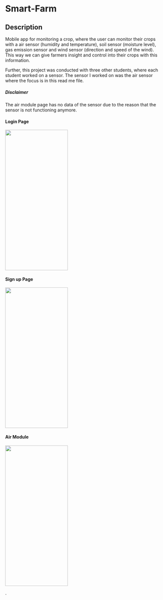 # Smart-Farm

## Description
Mobile app for monitoring a crop, where the user can monitor their crops with a air sensor (humidity and temperature), soil sensor (moisture level), gas emission sensor and wind sensor (direction and speed of the wind).
This way we can give farmers insight and control into their crops with this information.

Further, this project was conducted with three other students, where each student worked on a sensor. 
The sensor I worked on was the air sensor where the focus is in this read me file.

##### Disclaimer
The air module page has no data of the sensor due to the reason that the sensor is not functioning anymore.

#### Login Page
<img src="https://user-images.githubusercontent.com/78371221/216365009-e8b6f490-2c20-47fc-b655-6dc81801197e.gif" width="200" height="450">

#### Sign up Page
<img src="https://user-images.githubusercontent.com/78371221/216366903-ad4405d8-a3ba-4d12-9e8b-d9deb41e9af9.gif" width="200" height="450">

#### Air Module
<img src="https://user-images.githubusercontent.com/78371221/216365262-6f18ea5f-5207-47d0-84bf-d396ffbc0d9d.gif" width="200" height="450">







.

